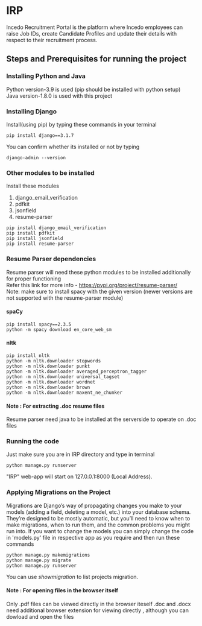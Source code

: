 # IRP
Incedo Recruitment Portal is the platform where Incedo employees can raise Job IDs, create Candidate Profiles and update their details with respect to their recruitment process.

## Steps and Prerequisites for running the project

### Installing Python and Java
Python version-3.9 is used (pip should be installed with python setup)  
Java version-1.8.0 is used with this project  

### Installing Django
Install(using pip) by typing these commands in your terminal
```
pip install django==3.1.7
```
You can confirm whether its installed or not by typing 
```
django-admin --version
```

### Other modules to be installed
Install these modules
1) django_email_verification
2) pdfkit
3) jsonfield
4) resume-parser
```
pip install django_email_verification
pip install pdfkit
pip install jsonfield
pip install resume-parser
```
### Resume Parser dependencies
Resume parser will need these python modules to be installed additionally for proper functioning  
Refer this link for more info - https://pypi.org/project/resume-parser/  
Note: make sure to install spacy with the given version (newer versions are not supported with the resume-parser module)
#### spaCy
```
pip install spacy==2.3.5
python -m spacy download en_core_web_sm
```
#### nltk
```
pip install nltk
python -m nltk.downloader stopwords
python -m nltk.downloader punkt
python -m nltk.downloader averaged_perceptron_tagger
python -m nltk.downloader universal_tagset
python -m nltk.downloader wordnet
python -m nltk.downloader brown
python -m nltk.downloader maxent_ne_chunker
```
#### Note : For extracting .doc resume files  
Resume parser need java to be installed at the serverside to operate on .doc files

### Running the code 
Just make sure you are in IRP directory and type in terminal 
```
python manage.py runserver
```
"IRP" web-app will start on 127.0.0.1:8000 (Local Address).
 
### Applying Migrations on the Project 
Migrations are Django’s way of propagating changes you make to your models (adding a field, deleting a model, etc.) into your database schema. They’re designed to be mostly automatic, but you’ll need to know when to make migrations, when to run them, and the common problems you might run into.
If you want to change the models you can simply change the code in 'models.py' file in respective app as you require and then run these commands
```
python manage.py makemigrations
python manage.py migrate 
python manage.py runserver
```
You can use *showmigration*  to list projects migration.

#### Note : For opening files in the browser itself
Only .pdf files can be viewed directly in the browser iteself .doc and .docx need additional browser extension for viewing directly , although you can dowload and open the files
